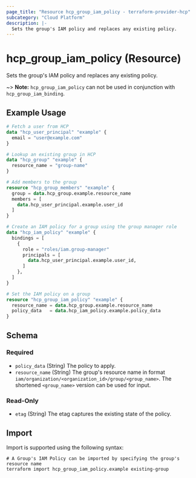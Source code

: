 ```yaml
---
page_title: "Resource hcp_group_iam_policy - terraform-provider-hcp"
subcategory: "Cloud Platform"
description: |-
  Sets the group's IAM policy and replaces any existing policy.
---
```


# hcp_group_iam_policy (Resource)

Sets the group's IAM policy and replaces any existing policy.

~> **Note:** `hcp_group_iam_policy` can not be used in conjunction with
`hcp_group_iam_binding`.

## Example Usage

```terraform
# Fetch a user from HCP
data "hcp_user_principal" "example" {
  email = "user@example.com"
}

# Lookup an existing group in HCP
data "hcp_group" "example" {
  resource_name = "group-name"
}

# Add members to the group
resource "hcp_group_members" "example" {
  group = data.hcp_group.example.resource_name
  members = [
    data.hcp_user_principal.example.user_id
  ]
}

# Create an IAM policy for a group using the group manager role
data "hcp_iam_policy" "example" {
  bindings = [
    {
      role = "roles/iam.group-manager"
      principals = [
        data.hcp_user_principal.example.user_id,
      ]
    },
  ]
}

# Set the IAM policy on a group
resource "hcp_group_iam_policy" "example" {
  resource_name = data.hcp_group.example.resource_name
  policy_data   = data.hcp_iam_policy.example.policy_data
}
```

<!-- schema generated by tfplugindocs -->
## Schema

### Required

- `policy_data` (String) The policy to apply.
- `resource_name` (String) The group's resource name in format `iam/organization/<organization_id>/group/<group_name>`. The shortened `<group_name>` version can be used for input.

### Read-Only

- `etag` (String) The etag captures the existing state of the policy.

## Import

Import is supported using the following syntax:

```shell
# A Group's IAM Policy can be imported by specifying the group's resource name
terraform import hcp_group_iam_policy.example existing-group
```
